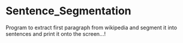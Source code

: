 # Sentence_Segmentation
Program to extract first paragraph from wikipedia and segment it into sentences and print it onto the screen...!
